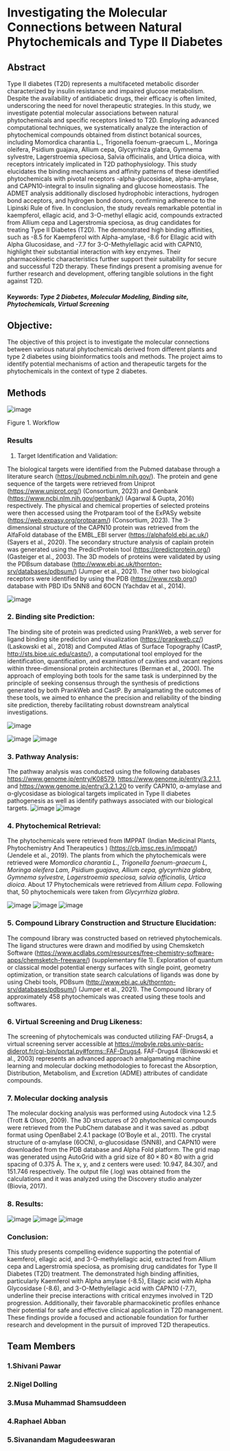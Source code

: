 # Investigating the Molecular Connections between Natural Phytochemicals and Type II Diabetes


## Abstract

Type II diabetes (T2D) represents a multifaceted metabolic disorder characterized by insulin resistance and impaired glucose metabolism. Despite the availability of antidiabetic drugs, their efficacy is often limited, underscoring the need for novel therapeutic strategies. In this study, we investigate potential molecular associations between natural phytochemicals and specific receptors linked to T2D. Employing advanced computational techniques, we systematically analyze the interaction of phytochemical compounds obtained from distinct botanical sources, including Momordica charantia L., Trigonella foenum-graecum L., Moringa oleifera, Psidium guajava, Allium cepa, Glycyrrhiza glabra, Gymnema sylvestre, Lagerstroemia speciosa, Salvia officinalis, and Urtica dioica, with receptors intricately implicated in T2D pathophysiology. This study elucidates the binding mechanisms and affinity patterns of these identified phytochemicals with pivotal receptors -alpha-glucosidase, alpha-amylase, and CAPN10-integral to insulin signaling and glucose homeostasis. The ADMET analysis additionally disclosed hydrophobic interactions, hydrogen bond acceptors, and hydrogen bond donors, confirming adherence to the Lipinski Rule of five.
In conclusion, the study reveals remarkable potential in kaempferol, ellagic acid, and 3-O-methyl ellagic acid, compounds extracted from Allium cepa and Lagerstromia speciosa, as drug candidates for treating Type II Diabetes (T2D). The demonstrated high binding affinities, such as -8.5 for Kaempferol with Alpha-amylase, -8.6 for Ellagic acid with Alpha Glucosidase, and -7.7 for 3-O-Methylellagic acid with CAPN10, highlight their substantial interaction with key enzymes. Their pharmacokinetic characteristics further support their suitability for secure and successful T2D therapy.  These findings present a promising avenue for further research and development, offering tangible solutions in the fight against T2D.


#### Keywords: *Type 2 Diabetes, Molecular Modeling, Binding site, Phytochemicals, Virtual Screening*

## Objective:
The objective of this project is to investigate the molecular connections between various natural phytochemicals derived from different plants and type 2 diabetes using bioinformatics tools and methods. The project aims to identify potential mechanisms of action and therapeutic targets for the phytochemicals in the context of type 2 diabetes.

## Methods
![image](https://github.com/omicscodeathon/t2dphyto/blob/main/workflow/Flowchart.jpg?raw=true)

Figure 1. Workflow

###  Results 
1. Target Identification and Validation:

The biological targets were identified from the Pubmed database through a literature search (https://pubmed.ncbi.nlm.nih.gov/). The protein and gene sequence of the targets were retrieved from Uniprot (https://www.uniprot.org/) (Consortium, 2023) and Genbank (https://www.ncbi.nlm.nih.gov/genbank/) (Agarwal & Gupta, 2016) respectively. The physical and chemical properties of selected proteins were then accessed using the Protparam tool of the ExPASy website (https://web.expasy.org/protparam/) (Consortium, 2023). The 3-dimensional structure of  the CAPN10 protein was retrieved from the AlfaFold database of the EMBL_EBI server (https://alphafold.ebi.ac.uk/)(Sayers et al., 2020). The secondary structure analysis of caplain protein was generated using the PredictProtein tool (https://predictprotein.org/) (Gasteiger et al., 2003). The 3D models of proteins were validated by using the PDBsum database (http://www.ebi.ac.uk/thornton-srv/databases/pdbsum/) (Jumper et al., 2021). The other two biological receptors were identified by using the PDB (https://www.rcsb.org/) database with PBD IDs 5NN8 and 6OCN (Yachdav et al., 2014).

![image](https://github.com/omicscodeathon/t2dphyto/blob/main/figures/capn10.png)

### 2. Binding site Prediction:
The binding site of protein was predicted using PrankWeb, a web server for ligand binding site prediction and visualization (https://prankweb.cz/) (Laskowski et al., 2018) and Computed Atlas of Surface Topography  (CastP, http://sts.bioe.uic.edu/castp/), a computational tool employed for the identification, quantification, and examination of cavities and vacant regions within three-dimensional protein architectures (Berman et al., 2000). The approach of employing both tools for the same task is underpinned by the principle of seeking consensus through the synthesis of predictions generated by both PrankWeb and CastP. By amalgamating the outcomes of these tools, we aimed to enhance the precision and reliability of the binding site prediction, thereby facilitating robust downstream analytical investigations.

![image](https://github.com/omicscodeathon/t2dphyto/blob/main/figures/5td4_POCKET1_LIGANDS_prankweb.png)

![image](https://github.com/omicscodeathon/t2dphyto/blob/main/figures/1smd_pocket_castp.png)
![image](https://github.com/omicscodeathon/t2dphyto/blob/main/figures/5td4_POCKET1_LIGANDS_prankweb.png)

### 3.  Pathway Analysis:
The pathway analysis was conducted using the following databases https://www.genome.jp/entry/K08579, https://www.genome.jp/entry/3.2.1.1, and https://www.genome.jp/entry/3.2.1.20 to verify CAPN10, α-amylase and α-glycosidase as biological targets implicated in Type II diabetes pathogenesis as well as identify pathways associated with our biological targets. 
![image](https://github.com/omicscodeathon/t2dphyto/blob/main/output/alpha%20glucosisase%20pathway.png)
![image](https://github.com/omicscodeathon/t2dphyto/blob/main/output/amylase%20%20pathway.png)

### 4. Phytochemical Retrieval:
The phytochemicals were retrieved from IMPPAT (Indian Medicinal Plants, Phytochemistry And Therapeutics ) (https://cb.imsc.res.in/imppat/) (Jendele et al., 2019). The plants from which the phytochemicals were retrieved were *Momordica charantia L., Trigonella foenum-graecum L, Moringa oleifera Lam, Psidium guajava, Allium cepa, glycyrrhiza glabra, Gymnema sylvestre, Lagerstroemia speciosa, salvia officinalis, Urtica dioica*. About 17 Phytochemicals were retrieved from *Allium cepa*. Following that, 50 phytochemicals were taken from *Glycyrrhiza glabra*.

![image](https://github.com/omicscodeathon/t2dphyto/blob/main/output/glycerrhiza.png)
![image](https://github.com/omicscodeathon/t2dphyto/blob/main/output/chemical_piechart.png)
![image](https://github.com/omicscodeathon/t2dphyto/blob/main/output/moringa.png)

### 5. Compound Library Construction and Structure Elucidation:
The compound library was constructed based on retrieved phytochemicals.  The ligand structures were drawn and modified by using Chemsketch Software (https://www.acdlabs.com/resources/free-chemistry-software-apps/chemsketch-freeware/) (supplementary file 1). Exploration of quantum or classical model potential energy surfaces with single point, geometry optimization, or transition state search calculations of ligands was done by using Chebi tools, PDBsum (http://www.ebi.ac.uk/thornton-srv/databases/pdbsum/) (Jumper et al., 2021). The Compound library of approximately 458 phytochemicals was created using these tools and softwares.

### 6. Virtual Screening and Drug Likeness: 
The screening of phytochemicals was conducted utilizing FAF-Drugs4, a virtual screening server accessible at https://mobyle.rpbs.univ-paris-diderot.fr/cgi-bin/portal.py#forms::FAF-Drugs4.  FAF-Drugs4 (Binkowski et al., 2003) represents an advanced approach amalgamating machine learning and molecular docking methodologies to forecast the Absorption, Distribution, Metabolism, and Excretion (ADME) attributes of candidate compounds. 

### 7. Molecular docking analysis
The molecular docking analysis was performed using Autodock vina 1.2.5 (Trott & Olson, 2009). The 3D structures of 20 phytochemical compounds were retrieved from the PubChem database and it was saved as .pdbqt format using OpenBabel 2.4.1 package (O’Boyle et al., 2011). The crystal structure of α-amylase (6OCN), α-glucosidase (5NN8), and CAPN10 were downloaded from the PDB database and Alpha Fold platform. The grid map was generated using AutoGrid with a grid size of 80 × 80 × 80 with a grid spacing of 0.375 Å. The x, y, and z centers were used: 10.947, 84.307, and 151.746 respectively. The output file (.log) was obtained from the calculations and it was analyzed using the Discovery studio analyzer (Biovia, 2017).


### 8. Results:
![image](https://github.com/omicscodeathon/t2dphyto/blob/main/output/complex%202.png)
![image](output/complex3.png)
![image](https://github.com/omicscodeathon/t2dphyto/blob/main/output/docking.png)

### Conclusion:
This study presents compelling evidence supporting the potential of kaemferol, ellagic acid, and 3-O-methylellagic acid, extracted from Allium cepa and Lagerstromia speciosa, as promising drug candidates for Type II Diabetes (T2D) treatment. The demonstrated high binding affinities, particularly Kaemferol with Alpha amylase (-8.5), Ellagic acid with Alpha Glycosidase (-8.6), and 3-O-Methylellagic acid with CAPN10 (-7.7), underline their precise interactions with critical enzymes involved in T2D progression. Additionally, their favorable pharmacokinetic profiles enhance their potential for safe and effective clinical application in T2D management. These findings provide a focused and actionable foundation for further research and development in the pursuit of improved T2D therapeutics.


 ## Team Members
### 1.Shivani Pawar

### 2.Nigel Dolling
   
### 3.Musa Muhammad Shamsuddeen
 
### 4.Raphael Abban
 
### 5.Sivanandam Magudeeswaran


